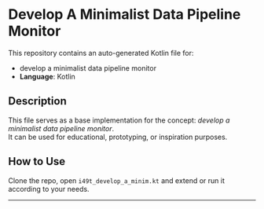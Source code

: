 # Develop A Minimalist Data Pipeline Monitor

This repository contains an auto-generated Kotlin file for:

- develop a minimalist data pipeline monitor
- **Language**: Kotlin

## Description

This file serves as a base implementation for the concept: *develop a minimalist data pipeline monitor*.  
It can be used for educational, prototyping, or inspiration purposes.

## How to Use

Clone the repo, open `i49t_develop_a_minim.kt` and extend or run it according to your needs.

---


